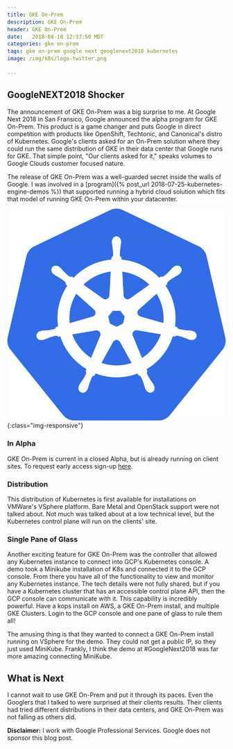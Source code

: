 ```yaml
---
title: GKE On-Prem
description: GKE On-Prem
header: GKE On-Prem
date:   2018-08-18 12:37:50 MDT
categories: gke on-prem
tags: gke on-prem google next googlenext2018 kubernetes
image: /img/k8s/logo-twitter.png

---
```


## GoogleNEXT2018 Shocker

The announcement of GKE On-Prem was a big surprise to me. At Google Next 2018 in San Fransico, Google announced the alpha program for GKE On-Prem.  This product is a game changer and puts Google in direct competition with products like OpenShift, Techtonic, and Canonical's distro of Kubernetes.  Google's clients asked for an On-Prem solution where they could run the same distribution of GKE in their data center that Google runs for GKE. That simple point, "Our clients asked for it," speaks volumes to Google Clouds
customer focused nature.

The release of GKE On-Prem was a well-guarded secret inside the walls of Google.
I was involved in a [program]({% post_url 2018-07-25-kubernetes-engine-demos %}) that supported running a hybrid cloud solution which fits that model of running GKE On-Prem within your datacenter.

![K8s Logo](/img/k8s/logo-twitter.png){:class="img-responsive"}

### In Alpha

GKE On-Prem is current in a closed Alpha, but is already running on client sites.
To request early access sign-up [here](https://cloud.google.com/gke-on-prem/).

### Distribution

This distribution of Kubernetes is first available for installations on
VMWare's VSphere platform.  Bare Metal and OpenStack support were not talked about.
Not much was talked about at a low technical level, but the Kubernetes control plane will run on the clients' site.

### Single Pane of Glass

Another exciting feature for GKE On-Prem was the controller that allowed any Kubernetes instance to connect into GCP's Kubernetes console.  A demo took a Minikube installation of K8s and connected it to the GCP console.  From there you have all of the functionality to view and monitor any Kubernetes instance.
The tech details were not fully shared, but if you have a Kubernetes cluster that has an accessible control plane API, then the GCP console can communicate with it.
This capability is incredibly powerful.  Have a kops install on AWS, a GKE On-Prem install, and multiple GKE Clusters.  Login to the GCP console and one pane of glass to rule them all!

The amusing thing is that they wanted to connect a GKE On-Prem install running on VSphere for the demo.  They could not get a public IP, so they just used MiniKube.  Frankly, I think the demo at #GoogleNext2018 was far more amazing connecting MiniKube.

## What is Next

I cannot wait to use GKE On-Prem and put it through its paces.  Even the Googlers that I talked to were surprised at their clients results.  Their clients had tried different distributions in their data centers, and GKE On-Prem was not falling as others did.

__Disclaimer:__ I work with Google Professional Services.  Google does not sponsor this blog post.
